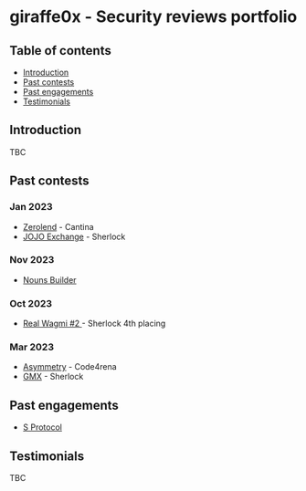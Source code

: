 # giraffe0x - Security reviews portfolio

## Table of contents
- [Introduction](#introduction)
- [Past contests](#past-contests)
- [Past engagements](#past-engagements)
- [Testimonials](#testimonials)


## Introduction
TBC

## Past contests
### Jan 2023
- [Zerolend]() - Cantina
- [JOJO Exchange]() - Sherlock

### Nov 2023
- [Nouns Builder](https://github.com/giraffe0x/portfolio/tree/main/contests/sherlock/NounsBuilder)

### Oct 2023
- [Real Wagmi #2 ](https://github.com/giraffe0x/portfolio/blob/main/reports/sherlock/RealWagmi%232/RealWagmi%232.md) - Sherlock 4th placing

### Mar 2023
- [Asymmetry](https://github.com/giraffe0x/portfolio/tree/main/contests/code4rena/Asymmetry) - Code4rena
- [GMX](https://github.com/giraffe0x/portfolio/tree/main/reports/sherlock/GMXv2) - Sherlock

## Past engagements
- [S Protocol](https://github.com/giraffe0x/portfolio/tree/main/engagements/S_protocol)

## Testimonials
TBC
